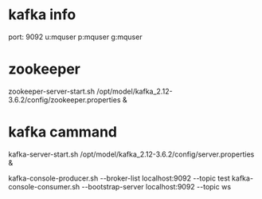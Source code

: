 # kafka info
port: 9092
u:mquser p:mquser g:mquser
# zookeeper
zookeeper-server-start.sh /opt/model/kafka_2.12-3.6.2/config/zookeeper.properties &
# kafka cammand
kafka-server-start.sh /opt/model/kafka_2.12-3.6.2/config/server.properties &

kafka-console-producer.sh --broker-list localhost:9092 --topic test
kafka-console-consumer.sh --bootstrap-server localhost:9092 --topic ws
